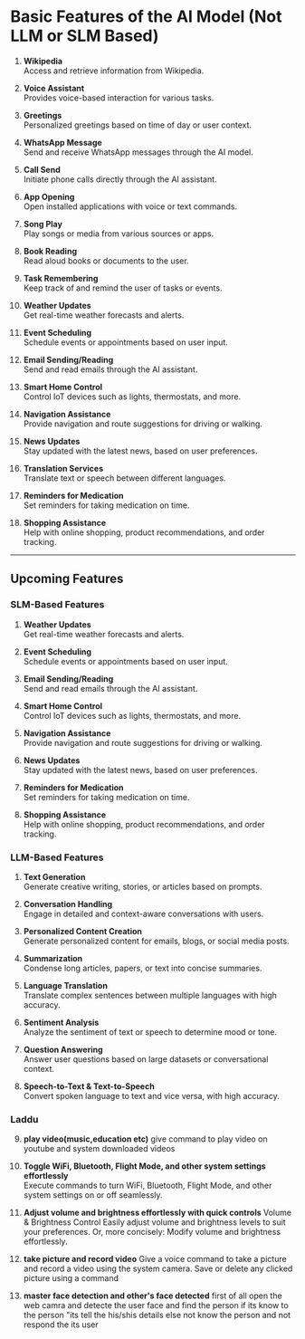 # Basic Features of the AI Model (Not LLM or SLM Based)

1. **Wikipedia**  
   Access and retrieve information from Wikipedia.

2. **Voice Assistant**  
   Provides voice-based interaction for various tasks.

3. **Greetings**  
   Personalized greetings based on time of day or user context.

4. **WhatsApp Message**  
   Send and receive WhatsApp messages through the AI model.

5. **Call Send**  
   Initiate phone calls directly through the AI assistant.

6. **App Opening**  
   Open installed applications with voice or text commands.

7. **Song Play**  
   Play songs or media from various sources or apps.

8. **Book Reading**  
   Read aloud books or documents to the user.

9. **Task Remembering**  
   Keep track of and remind the user of tasks or events.

10. **Weather Updates**  
   Get real-time weather forecasts and alerts.

11. **Event Scheduling**  
   Schedule events or appointments based on user input.

12. **Email Sending/Reading**  
   Send and read emails through the AI assistant.

13. **Smart Home Control**  
   Control IoT devices such as lights, thermostats, and more.

14. **Navigation Assistance**  
   Provide navigation and route suggestions for driving or walking.

15. **News Updates**  
   Stay updated with the latest news, based on user preferences.

16. **Translation Services**  
   Translate text or speech between different languages.

17. **Reminders for Medication**  
   Set reminders for taking medication on time.

18. **Shopping Assistance**  
   Help with online shopping, product recommendations, and order tracking.

---

## Upcoming Features

### SLM-Based Features

1. **Weather Updates**  
   Get real-time weather forecasts and alerts.

2. **Event Scheduling**  
   Schedule events or appointments based on user input.

3. **Email Sending/Reading**  
   Send and read emails through the AI assistant.

4. **Smart Home Control**  
   Control IoT devices such as lights, thermostats, and more.

5. **Navigation Assistance**  
   Provide navigation and route suggestions for driving or walking.

6. **News Updates**  
   Stay updated with the latest news, based on user preferences.

7. **Reminders for Medication**  
   Set reminders for taking medication on time.

8. **Shopping Assistance**  
   Help with online shopping, product recommendations, and order tracking.

### LLM-Based Features

1. **Text Generation**  
   Generate creative writing, stories, or articles based on prompts.

2. **Conversation Handling**  
   Engage in detailed and context-aware conversations with users.

3. **Personalized Content Creation**  
   Generate personalized content for emails, blogs, or social media posts.

4. **Summarization**  
   Condense long articles, papers, or text into concise summaries.

5. **Language Translation**  
   Translate complex sentences between multiple languages with high accuracy.

6. **Sentiment Analysis**  
   Analyze the sentiment of text or speech to determine mood or tone.

7. **Question Answering**  
   Answer user questions based on large datasets or conversational context.

8. **Speech-to-Text & Text-to-Speech**  
   Convert spoken language to text and vice versa, with high accuracy.

### Laddu

9. **play video(music,education etc)** 
   give command to play video on youtube and  system downloaded videos

10. **Toggle WiFi, Bluetooth, Flight Mode, and other system settings effortlessly**   
    Execute commands to turn WiFi, Bluetooth, Flight Mode, and other system settings on or off seamlessly.

11. **Adjust volume and brightness effortlessly with quick controls**
    Volume & Brightness Control
    Easily adjust volume and brightness levels to suit your preferences.
    Or, more concisely:
    Modify volume and brightness effortlessly. 
 
12. **take picture and record video**
    Give a voice command to take a picture and record a video using the system camera.
    Save or delete any clicked picture using a command

13. **master face detection and other's face detected**
    first of all open the web camra and detecte the user face and find the person
     if its know to the person "its tell the his/shis details
   else not know the person and not respond the its user 

